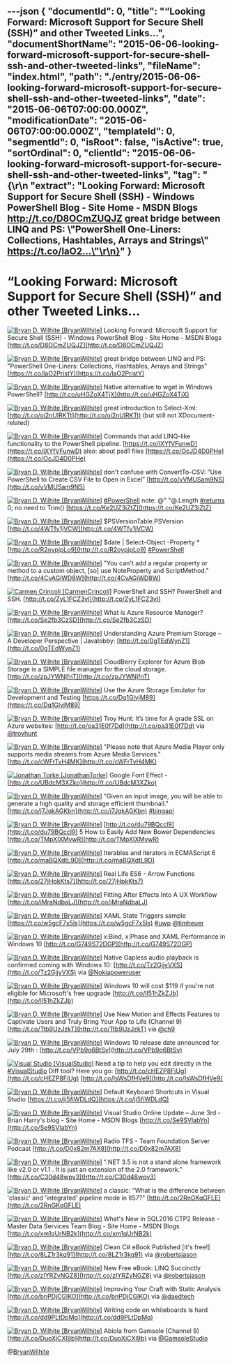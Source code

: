 ---json
{
  "documentId": 0,
  "title": "“Looking Forward: Microsoft Support for Secure Shell (SSH)” and other Tweeted Links…",
  "documentShortName": "2015-06-06-looking-forward-microsoft-support-for-secure-shell-ssh-and-other-tweeted-links",
  "fileName": "index.html",
  "path": "./entry/2015-06-06-looking-forward-microsoft-support-for-secure-shell-ssh-and-other-tweeted-links",
  "date": "2015-06-06T07:00:00.000Z",
  "modificationDate": "2015-06-06T07:00:00.000Z",
  "templateId": 0,
  "segmentId": 0,
  "isRoot": false,
  "isActive": true,
  "sortOrdinal": 0,
  "clientId": "2015-06-06-looking-forward-microsoft-support-for-secure-shell-ssh-and-other-tweeted-links",
  "tag": "{\r\n  \"extract\": \"Looking Forward: Microsoft Support for Secure Shell (SSH) - Windows PowerShell Blog - Site Home - MSDN Blogs http://t.co/D8OCmZUQJZ   great bridge between LINQ and PS: \\\"PowerShell One-Liners: Collections, Hashtables, Arrays and Strings\\\" https://t.co/laO2...\"\r\n}"
}
---

# “Looking Forward: Microsoft Support for Secure Shell (SSH)” and other Tweeted Links…

[<img alt="Bryan D. Wilhite [BryanWilhite]" src="https://songhay.blob.core.windows.net/shared-social-twitter/BryanWilhite.jpeg">](http://t.co/UNdqV0Z1zz "Bryan D. Wilhite [BryanWilhite]") Looking Forward: Microsoft Support for Secure Shell (SSH) - Windows PowerShell Blog - Site Home - MSDN Blogs [http://t.co/D8OCmZUQJZ](http://t.co/D8OCmZUQJZ)

[<img alt="Bryan D. Wilhite [BryanWilhite]" src="https://songhay.blob.core.windows.net/shared-social-twitter/BryanWilhite.jpeg">](http://t.co/UNdqV0Z1zz "Bryan D. Wilhite [BryanWilhite]") great bridge between LINQ and PS: "PowerShell One-Liners: Collections, Hashtables, Arrays and Strings" [https://t.co/laO2PristY](https://t.co/laO2PristY)

[<img alt="Bryan D. Wilhite [BryanWilhite]" src="https://songhay.blob.core.windows.net/shared-social-twitter/BryanWilhite.jpeg">](http://t.co/UNdqV0Z1zz "Bryan D. Wilhite [BryanWilhite]") Native alternative to wget in Windows PowerShell? [http://t.co/uHGZoX4TjX](http://t.co/uHGZoX4TjX)

[<img alt="Bryan D. Wilhite [BryanWilhite]" src="https://songhay.blob.core.windows.net/shared-social-twitter/BryanWilhite.jpeg">](http://t.co/UNdqV0Z1zz "Bryan D. Wilhite [BryanWilhite]") great introduction to Select-Xml: [http://t.co/oi2nUlRKTt](http://t.co/oi2nUlRKTt) (but still not XDocument-related)

[<img alt="Bryan D. Wilhite [BryanWilhite]" src="https://songhay.blob.core.windows.net/shared-social-twitter/BryanWilhite.jpeg">](http://t.co/UNdqV0Z1zz "Bryan D. Wilhite [BryanWilhite]") Commands that add LINQ-like functionality to the PowerShell pipeline. [https://t.co/iXYfVFunwD](https://t.co/iXYfVFunwD) also: about psd1 files [https://t.co/OcJD4D0PHe](https://t.co/OcJD4D0PHe)

[<img alt="Bryan D. Wilhite [BryanWilhite]" src="https://songhay.blob.core.windows.net/shared-social-twitter/BryanWilhite.jpeg">](http://t.co/UNdqV0Z1zz "Bryan D. Wilhite [BryanWilhite]") don't confuse with ConvertTo-CSV: “Use PowerShell to Create CSV File to Open in Excel” [http://t.co/vVMUSam9NS](http://t.co/vVMUSam9NS)

[<img alt="Bryan D. Wilhite [BryanWilhite]" src="https://songhay.blob.core.windows.net/shared-social-twitter/BryanWilhite.jpeg">](http://t.co/UNdqV0Z1zz "Bryan D. Wilhite [BryanWilhite]") [#PowerShell](http://search.twitter.com/search?q=%23PowerShell) note: @" "@.Length [#returns](http://search.twitter.com/search?q=%23returns) 0; no need to Trim() [https://t.co/Ke2UZ3iZtZ](https://t.co/Ke2UZ3iZtZ)

[<img alt="Bryan D. Wilhite [BryanWilhite]" src="https://songhay.blob.core.windows.net/shared-social-twitter/BryanWilhite.jpeg">](http://t.co/UNdqV0Z1zz "Bryan D. Wilhite [BryanWilhite]") $PSVersionTable.PSVersion [http://t.co/4WTfv1jVCW](http://t.co/4WTfv1jVCW)

[<img alt="Bryan D. Wilhite [BryanWilhite]" src="https://songhay.blob.core.windows.net/shared-social-twitter/BryanWilhite.jpeg">](http://t.co/UNdqV0Z1zz "Bryan D. Wilhite [BryanWilhite]") $date | Select-Object -Property * [http://t.co/R2oypipLo9](http://t.co/R2oypipLo9) [#PowerShell](http://search.twitter.com/search?q=%23PowerShell)

[<img alt="Bryan D. Wilhite [BryanWilhite]" src="https://songhay.blob.core.windows.net/shared-social-twitter/BryanWilhite.jpeg">](http://t.co/UNdqV0Z1zz "Bryan D. Wilhite [BryanWilhite]") "You can't add a regular property or method to a custom object, [so] use NoteProperty and ScriptMethod." [http://t.co/4CvAGiWD8W](http://t.co/4CvAGiWD8W)

[<img alt="Carmen Crincoli [CarmenCrincoli]" src="https://songhay.blob.core.windows.net/shared-social-twitter/CarmenCrincoli.png">](http://t.co/v1qG87wTGc "Carmen Crincoli [CarmenCrincoli]") PowerShell and SSH? PowerShell and SSH. [http://t.co/ZyL1FCZ3vI](http://t.co/ZyL1FCZ3vI)

[<img alt="Bryan D. Wilhite [BryanWilhite]" src="https://songhay.blob.core.windows.net/shared-social-twitter/BryanWilhite.jpeg">](http://t.co/UNdqV0Z1zz "Bryan D. Wilhite [BryanWilhite]") What is Azure Resource Manager? [http://t.co/Se2fb3CzSD](http://t.co/Se2fb3CzSD)

[<img alt="Bryan D. Wilhite [BryanWilhite]" src="https://songhay.blob.core.windows.net/shared-social-twitter/BryanWilhite.jpeg">](http://t.co/UNdqV0Z1zz "Bryan D. Wilhite [BryanWilhite]") Understanding Azure Premium Storage – A Developer Perspective | Javalobby: [http://t.co/0gTEdWynZ1](http://t.co/0gTEdWynZ1)

[<img alt="Bryan D. Wilhite [BryanWilhite]" src="https://songhay.blob.core.windows.net/shared-social-twitter/BryanWilhite.jpeg">](http://t.co/UNdqV0Z1zz "Bryan D. Wilhite [BryanWilhite]") CloudBerry Explorer for Azure Blob Storage is a SIMPLE file manager for the cloud storage. [http://t.co/zpJYWNjfnT](http://t.co/zpJYWNjfnT)

[<img alt="Bryan D. Wilhite [BryanWilhite]" src="https://songhay.blob.core.windows.net/shared-social-twitter/BryanWilhite.jpeg">](http://t.co/UNdqV0Z1zz "Bryan D. Wilhite [BryanWilhite]") Use the Azure Storage Emulator for Development and Testing [https://t.co/Dq1GlvjM89](https://t.co/Dq1GlvjM89)

[<img alt="Bryan D. Wilhite [BryanWilhite]" src="https://songhay.blob.core.windows.net/shared-social-twitter/BryanWilhite.jpeg">](http://t.co/UNdqV0Z1zz "Bryan D. Wilhite [BryanWilhite]") Troy Hunt: It’s time for A grade SSL on Azure websites: [http://t.co/oa31E0f7Dd](http://t.co/oa31E0f7Dd) via [@troyhunt](http://twitter.com/troyhunt)

[<img alt="Bryan D. Wilhite [BryanWilhite]" src="https://songhay.blob.core.windows.net/shared-social-twitter/BryanWilhite.jpeg">](http://t.co/UNdqV0Z1zz "Bryan D. Wilhite [BryanWilhite]") "Please note that Azure Media Player only supports media streams from Azure Media Services." [http://t.co/cWFrTvH4MK](http://t.co/cWFrTvH4MK)

[<img alt="Jonathan Torke [JonathanTorke]" src="https://songhay.blob.core.windows.net/shared-social-twitter/JonathanTorke.png">](http://t.co/mWC0EvGXhS "Jonathan Torke [JonathanTorke]") Google Font Effect - [http://t.co/UBdcM3XZko](http://t.co/UBdcM3XZko)

[<img alt="Bryan D. Wilhite [BryanWilhite]" src="https://songhay.blob.core.windows.net/shared-social-twitter/BryanWilhite.jpeg">](http://t.co/UNdqV0Z1zz "Bryan D. Wilhite [BryanWilhite]") "Given an input image, you will be able to generate a high quality and storage efficient thumbnail." [http://t.co/j7JqkAGKbn](http://t.co/j7JqkAGKbn) [#bingapi](http://search.twitter.com/search?q=%23bingapi)

[<img alt="Bryan D. Wilhite [BryanWilhite]" src="https://songhay.blob.core.windows.net/shared-social-twitter/BryanWilhite.jpeg">](http://t.co/UNdqV0Z1zz "Bryan D. Wilhite [BryanWilhite]") [http://t.co/du79BQccl9](http://t.co/du79BQccl9) 5 How to Easily Add New Bower Dependencies [http://t.co/TMpXIXMvwR](http://t.co/TMpXIXMvwR)

[<img alt="Bryan D. Wilhite [BryanWilhite]" src="https://songhay.blob.core.windows.net/shared-social-twitter/BryanWilhite.jpeg">](http://t.co/UNdqV0Z1zz "Bryan D. Wilhite [BryanWilhite]") Iterables and iterators in ECMAScript 6 [http://t.co/maBQXdtL9D](http://t.co/maBQXdtL9D)

[<img alt="Bryan D. Wilhite [BryanWilhite]" src="https://songhay.blob.core.windows.net/shared-social-twitter/BryanWilhite.jpeg">](http://t.co/UNdqV0Z1zz "Bryan D. Wilhite [BryanWilhite]") Real Life ES6 - Arrow Functions [http://t.co/27jHpkKts7](http://t.co/27jHpkKts7)

[<img alt="Bryan D. Wilhite [BryanWilhite]" src="https://songhay.blob.core.windows.net/shared-social-twitter/BryanWilhite.jpeg">](http://t.co/UNdqV0Z1zz "Bryan D. Wilhite [BryanWilhite]") Fitting After Effects Into A UX Workflow [http://t.co/iMraNdbaLJ](http://t.co/iMraNdbaLJ)

[<img alt="Bryan D. Wilhite [BryanWilhite]" src="https://songhay.blob.core.windows.net/shared-social-twitter/BryanWilhite.jpeg">](http://t.co/UNdqV0Z1zz "Bryan D. Wilhite [BryanWilhite]") XAML State Triggers sample [https://t.co/w5gcF7x5ls](https://t.co/w5gcF7x5ls) [#uwp](http://search.twitter.com/search?q=%23uwp) [@timheuer](http://twitter.com/timheuer)

[<img alt="Bryan D. Wilhite [BryanWilhite]" src="https://songhay.blob.core.windows.net/shared-social-twitter/BryanWilhite.jpeg">](http://t.co/UNdqV0Z1zz "Bryan D. Wilhite [BryanWilhite]") x:Bind, x:Phase and XAML Performance in Windows 10 [http://t.co/G749S72DGP](http://t.co/G749S72DGP)

[<img alt="Bryan D. Wilhite [BryanWilhite]" src="https://songhay.blob.core.windows.net/shared-social-twitter/BryanWilhite.jpeg">](http://t.co/UNdqV0Z1zz "Bryan D. Wilhite [BryanWilhite]") Native Gapless audio playback is confirmed coming with Windows 10: [http://t.co/Tz2GjjyVXS](http://t.co/Tz2GjjyVXS) via [@Nokiapoweruser](http://twitter.com/Nokiapoweruser)

[<img alt="Bryan D. Wilhite [BryanWilhite]" src="https://songhay.blob.core.windows.net/shared-social-twitter/BryanWilhite.jpeg">](http://t.co/UNdqV0Z1zz "Bryan D. Wilhite [BryanWilhite]") Windows 10 will cost $119 if you're not eligible for Microsoft's free upgrade [http://t.co/lI51hZkZJb](http://t.co/lI51hZkZJb)

[<img alt="Bryan D. Wilhite [BryanWilhite]" src="https://songhay.blob.core.windows.net/shared-social-twitter/BryanWilhite.jpeg">](http://t.co/UNdqV0Z1zz "Bryan D. Wilhite [BryanWilhite]") Use New Motion and Effects Features to Captivate Users and Truly Bring Your App to Life (Channel 9) [http://t.co/Ttb9UzJzkT](http://t.co/Ttb9UzJzkT) via [@ch9](http://twitter.com/ch9)

[<img alt="Bryan D. Wilhite [BryanWilhite]" src="https://songhay.blob.core.windows.net/shared-social-twitter/BryanWilhite.jpeg">](http://t.co/UNdqV0Z1zz "Bryan D. Wilhite [BryanWilhite]") Windows 10 release date announced for July 29th : [http://t.co/VPb9o6BtSv](http://t.co/VPb9o6BtSv)

[<img alt="Visual Studio [VisualStudio]" src="https://songhay.blob.core.windows.net/shared-social-twitter/VisualStudio.png">](http://t.co/OqnL9IGcUY "Visual Studio [VisualStudio]") Need a tip to help you edit directly in the [#VisualStudio](http://search.twitter.com/search?q=%23VisualStudio) Diff tool? Here you go: [http://t.co/cHEZP8FiUg](http://t.co/cHEZP8FiUg) [http://t.co/IsWsDfHVe9](http://t.co/IsWsDfHVe9)

[<img alt="Bryan D. Wilhite [BryanWilhite]" src="https://songhay.blob.core.windows.net/shared-social-twitter/BryanWilhite.jpeg">](http://t.co/UNdqV0Z1zz "Bryan D. Wilhite [BryanWilhite]") Default Keyboard Shortcuts in Visual Studio [https://t.co/ji5fiWDLdQ](https://t.co/ji5fiWDLdQ)

[<img alt="Bryan D. Wilhite [BryanWilhite]" src="https://songhay.blob.core.windows.net/shared-social-twitter/BryanWilhite.jpeg">](http://t.co/UNdqV0Z1zz "Bryan D. Wilhite [BryanWilhite]") Visual Studio Online Update – June 3rd - Brian Harry's blog - Site Home - MSDN Blogs [http://t.co/Se9SVlabYn](http://t.co/Se9SVlabYn)

[<img alt="Bryan D. Wilhite [BryanWilhite]" src="https://songhay.blob.core.windows.net/shared-social-twitter/BryanWilhite.jpeg">](http://t.co/UNdqV0Z1zz "Bryan D. Wilhite [BryanWilhite]") Radio TFS - Team Foundation Server Podcast [http://t.co/D0x82m7AX8](http://t.co/D0x82m7AX8)

[<img alt="Bryan D. Wilhite [BryanWilhite]" src="https://songhay.blob.core.windows.net/shared-social-twitter/BryanWilhite.jpeg">](http://t.co/UNdqV0Z1zz "Bryan D. Wilhite [BryanWilhite]") ".NET 3.5 is not a stand alone framework like v2.0 or v1.1 . It is just an extension of the 2.0 framework." [http://t.co/C30d48wpv3](http://t.co/C30d48wpv3)

[<img alt="Bryan D. Wilhite [BryanWilhite]" src="https://songhay.blob.core.windows.net/shared-social-twitter/BryanWilhite.jpeg">](http://t.co/UNdqV0Z1zz "Bryan D. Wilhite [BryanWilhite]") a classic: "What is the difference between 'classic' and 'integrated' pipeline mode in IIS7?" [http://t.co/2RnGKqGFLE](http://t.co/2RnGKqGFLE)

[<img alt="Bryan D. Wilhite [BryanWilhite]" src="https://songhay.blob.core.windows.net/shared-social-twitter/BryanWilhite.jpeg">](http://t.co/UNdqV0Z1zz "Bryan D. Wilhite [BryanWilhite]") What's New in SQL2016 CTP2 Release - Master Data Services Team Blog - Site Home - MSDN Blogs [http://t.co/xm1qUrNB2k](http://t.co/xm1qUrNB2k)

[<img alt="Bryan D. Wilhite [BryanWilhite]" src="https://songhay.blob.core.windows.net/shared-social-twitter/BryanWilhite.jpeg">](http://t.co/UNdqV0Z1zz "Bryan D. Wilhite [BryanWilhite]") Clean C# eBook Published [it's free!] [http://t.co/8LZ1r3kq91](http://t.co/8LZ1r3kq91) via [@robertsjason](http://twitter.com/robertsjason)

[<img alt="Bryan D. Wilhite [BryanWilhite]" src="https://songhay.blob.core.windows.net/shared-social-twitter/BryanWilhite.jpeg">](http://t.co/UNdqV0Z1zz "Bryan D. Wilhite [BryanWilhite]") New Free eBook: LINQ Succinctly [http://t.co/zIYRZyNGZ8](http://t.co/zIYRZyNGZ8) via [@robertsjason](http://twitter.com/robertsjason)

[<img alt="Bryan D. Wilhite [BryanWilhite]" src="https://songhay.blob.core.windows.net/shared-social-twitter/BryanWilhite.jpeg">](http://t.co/UNdqV0Z1zz "Bryan D. Wilhite [BryanWilhite]") Improving Your Craft with Static Analysis [http://t.co/bnPDjCGlKO](http://t.co/bnPDjCGlKO) via [@daedtech](http://twitter.com/daedtech)

[<img alt="Bryan D. Wilhite [BryanWilhite]" src="https://songhay.blob.core.windows.net/shared-social-twitter/BryanWilhite.jpeg">](http://t.co/UNdqV0Z1zz "Bryan D. Wilhite [BryanWilhite]") Writing code on whiteboards is hard [http://t.co/dd9PLtDpMq](http://t.co/dd9PLtDpMq)

[<img alt="Bryan D. Wilhite [BryanWilhite]" src="https://songhay.blob.core.windows.net/shared-social-twitter/BryanWilhite.jpeg">](http://t.co/UNdqV0Z1zz "Bryan D. Wilhite [BryanWilhite]") Abiola from Gamsole (Channel 9) [http://t.co/DuoXjCXl9b](http://t.co/DuoXjCXl9b) via [@GamsoleStudio](http://twitter.com/GamsoleStudio)

@[BryanWilhite](https://twitter.com/BryanWilhite)
